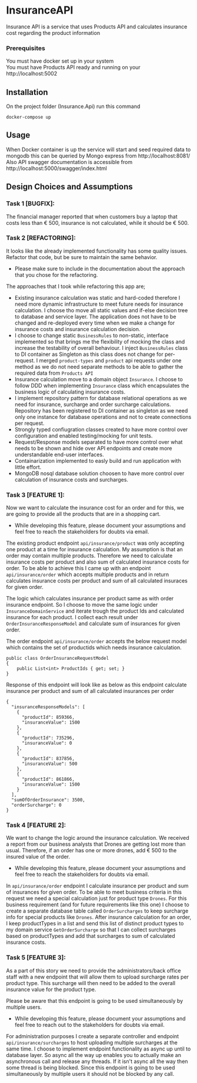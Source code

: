 # InsuranceAPI

Insurance API is a service that uses Products API and calculates insurance cost regarding the product information

### Prerequisites 

You must have docker set up in your system  
You must have Products API ready and running on your http://localhost:5002

## Installation

On the project folder (Insurance.Api) run this command
```
docker-compose up
```

## Usage

When Docker container is up the service will start and seed required data to mongodb this can be queried by Mongo express from http://localhost:8081/  
Also API swagger documentation is accessible from http://localhost:5000/swagger/index.html

## Design Choices and Assumptions 

### Task 1 [BUGFIX]:
The financial manager reported that when customers buy a laptop that costs less than € 500, insurance is not calculated, while it should be € 500.

### Task 2 [REFACTORING]:
It looks like the already implemented functionality has some quality issues. Refactor that code, but be sure to maintain the same behavior. 
* Please make sure to include in the documentation about the approach that you chose for the refactoring.

The approaches that I took while refactoring this app are;
* Existing insurance calculation was static and hard-coded therefore I need more dynamic infrastructure to meet future needs for insurance calculation. 
I choose tho move all static values and if-else decision tree to database and service layer. The application does not have to be changed and re-deployed every time when we 
make a change for insurance costs and insurance calculation decision.
* I choose to change static `BusinessRules` to non-static, interface implemented so that brings me the flexibility of mocking the class and increase the testability of overall behaviour.
I inject `BusinessRules` class to DI container as Singleton as this class does not change for per-request. I merged `product-types` and `product` api requests under one method as we do not need separate methods to be able to gather the required data from `Products API`
* Insurance calculation move to a domain object `Insurance`. I choose to follow DDD when implementing `Insurance` class which encapsulates the business logic of calculating insurance costs.
* I implement repository pattern for database relational operations as we need for insurance, surcharge and order surcharge calculations. Repository has been registered to DI container as singleton as we need only one instance for database operations and not to create connections per request.
* Strongly typed confiugration classes created to have more control over configuration and enabled testing/mocking for unit tests.
* Request/Response models separated to have more control over what needs to be shown and hide over API endpoints and create more understandable end-user interfaces.
* Containarization implemented to easly build and run application with little effort.
* MongoDB nosql database solution choosen to have more control over calculation of insurance costs and surcharges. 

### Task 3 [FEATURE 1]:
Now we want to calculate the insurance cost for an order and for this, we are going to provide all the products that are in a shopping cart.
* While developing this feature, please document your assumptions and feel free to reach the stakeholders for doubts via email.

The existing product endpoint `api/insurance/product` was only accepting one product at a time for insurance calculation. My assumption is that an order may contain multiple products.
Therefore we need to calculate insurance costs per product and also sum of calculated insurance costs for order. To be able to achieve this I came up with an endpoint `api/insurance/order`
which accepts multiple products and in return calculates insurance costs per product and sum of all calculated insuraces for given order.

The logic which calculates insurance per product same as with order insurance endpoint. So I choose to move the same logic under `InsuranceDomainService` and iterate trough the product Ids 
and calculated insurance for each product. I collect each result under `OrderInsuranceResponseModel` and calculate sum of insurances for given order.

The order endpoint `api/insurance/order` accepts the below request model which contains the set of productids which needs insurance calculation.
```
public class OrderInsuranceRequestModel
{
    public List<int> ProductIds { get; set; }
}
```

Response of this endpoint will look like as below as this endpoint calculate insurance per product and sum of all calculated insurances per order
```
{
  "insuranceResponseModels": [
    {
      "productId": 859366,
      "insuranceValue": 1500
    },
    {
      "productId": 735296,
      "insuranceValue": 0
    },
    {
      "productId": 837856,
      "insuranceValue": 500
    },
    {
      "productId": 861866,
      "insuranceValue": 1500
    }
  ],
  "sumOfOrderInsurance": 3500,
  "orderSurcharge": 0
}
```


### Task 4 [FEATURE 2]:
We want to change the logic around the insurance calculation. We received a report from our business analysts that Drones are getting lost more than usual. Therefore, if an order has one or more drones, add € 500 to the insured value of the order.
* While developing this feature, please document your assumptions and feel free to reach the stakeholders for doubts via email.

In `api/insurance/order` endpoint I calculate insurance per product and sum of insurances for given order. To be able to meet business criteria in this request we need a special calculation just for product type `Drones`. For this business requirement (and for future requirements like this one) 
I choose to create a separate database table called `OrderSurcharges` to keep surcharge info for special products like `Drones`. After insurance calculation for an order, I keep productTypes in a list and send this list of distinct product types to my domain service `GetOrderSurcharge` 
so that I can collect surcharges based on productTypes and add that surcharges to sum of calculated insurance costs.

### Task 5 [FEATURE 3]:
As a part of this story we need to provide the administrators/back office staff with a new endpoint that will allow them to upload surcharge rates per product type. This surcharge will then  need to be added to the overall insurance value for the product type.

Please be aware that this endpoint is going to be used simultaneously by multiple users.
* While developing this feature, please document your assumptions and feel free to reach out to the stakeholders for doubts via email.

For administration purposes I create a separate controller and endpoint `api/insurance/surcharges` to host uploading multiple surcharges at the same time. 
I choose to implement endpoint functionality as async up until to database layer. So async all the way up enables you to actually make an asynchronous call and release any threads. If it isn't async all the way then some thread is being blocked.
Since this endpoint is going to be used simultaneously by multiple users it should not be blocked by any call. 

